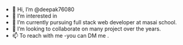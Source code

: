 - 👋 Hi, I’m @deepak76080
- 👀 I’m interested in 
- 🌱 I’m currently pursuing full stack web developer at masai school.
- 💞️ I’m looking to collaborate on  many project over the years.
- 📫 To reach with me -you can DM me .

<!---
deepak76080/deepak76080 is a ✨ special ✨ repository because its `README.md` (this file) appears on your GitHub profile.
You can click the Preview link to take a look at your changes.
--->
